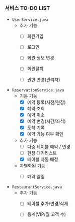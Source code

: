 ### 서비스 TO-DO LIST

* `UserService.java`
    + 추가 기능
        - [ ] 회원가입
        - [ ] 로그인
        - [ ] 회원 정보 변경
        - [ ] 회원탈퇴
        - [ ] 권한 변경(관리자)


* `ReservationService.java`
    + 기본 기능
        - [x] 예약 등록(사전/현장)
        - [x] 예약 조회
        - [x] 예약 취소
        - [x] 예약 변경(시간/좌석)
        - [x] 도착 기록
        - [x] 예약 가능 여부 확인
    + 추가 기능
        - [ ] 다중 테이블 예약 / 변경
        - [ ] 현장 대기리스트
        - [x] 테이블 자동 배정
    + 차별화된 기능
        - [ ] 예약 알림


* `RestaurantService.java`
    + 추가 기능
        - [ ] 테이블 추가/변경/삭제
        - [ ] 통계(VIP/월 고객 수)
    